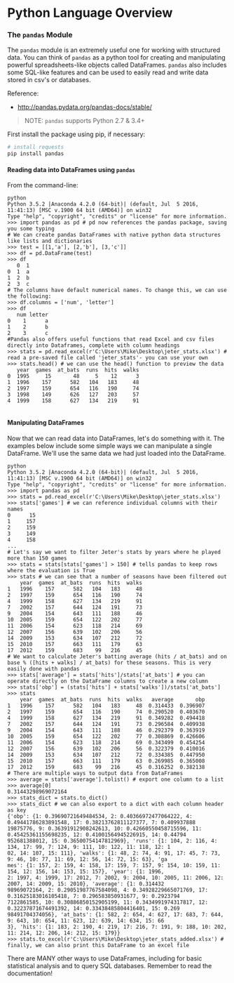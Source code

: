 # Python Language Overview

### The `pandas` Module

The `pandas` module is an extremely useful one for working with structured data. You can think of `pandas` as a python tool for creating and manipulating powerful spreadsheets-like objects called DataFrames. `pandas` also includes some SQL-like features and can be used to easily read and write data stored in csv's or databases.

Reference:

  + http://pandas.pydata.org/pandas-docs/stable/

> NOTE: `pandas` supports Python 2.7 & 3.4+

First install the package using pip, if necessary:

```` sh
# install requests
pip install pandas
````

#### Reading data into DataFrames using `pandas`

From the command-line:

```shell
python
Python 3.5.2 |Anaconda 4.2.0 (64-bit)| (default, Jul  5 2016, 11:41:13) [MSC v.1900 64 bit (AMD64)] on win32
Type "help", "copyright", "credits" or "license" for more information.
>>> import pandas as pd # pd now references the pandas package, saving you some typing
# We can create pandas DataFrames with native python data structures like lists and dictionaries
>>> test = [[1,'a'], [2,'b'], [3,'c']]
>>> df = pd.DataFrame(test)
>>> df
   0  1
0  1  a
1  2  b
2  3  c
# The columns have default numerical names. To change this, we can use the following:
>>> df.columns = ['num', 'letter']
>>> df
   num letter
0    1      a
1    2      b
2    3      c
#Pandas also offers useful functions that read Excel and csv files directly into Dataframes, complete with column headings
>>> stats = pd.read_excel(r'C:\Users\Mike\Desktop\jeter_stats.xlsx') # read a pre-saved file called 'jeter_stats'- you can use your own
>>> stats.head() # we can use the head() function to preview the data
   year  games  at_bats  runs  hits  walks
0  1995     15       48     5    12      3
1  1996    157      582   104   183     48
2  1997    159      654   116   190     74
3  1998    149      626   127   203     57
4  1999    158      627   134   219     91


```

#### Manipulating DataFrames

Now that we can read data into DataFrames, let's do something with it. The examples below include some simple ways we can manipulate a single DataFrame. We'll use the same data we had just loaded into the DataFrame.

```shell
python
Python 3.5.2 |Anaconda 4.2.0 (64-bit)| (default, Jul  5 2016, 11:41:13) [MSC v.1900 64 bit (AMD64)] on win32
Type "help", "copyright", "credits" or "license" for more information.
>>> import pandas as pd
>>> stats = pd.read_excel(r'C:\Users\Mike\Desktop\jeter_stats.xlsx')
>>> stats['games'] # we can reference individual columns with their names
0      15
1     157
2     159
3     149
4     158
...
# Let's say we want to filter Jeter's stats by years where he played more than 150 games
>>> stats = stats[stats['games'] > 150] # tells pandas to keep rows where the evaluation is True
>>> stats # we can see that a number of seasons have been filtered out
    year  games  at_bats  runs  hits  walks
1   1996    157      582   104   183     48
2   1997    159      654   116   190     74
4   1999    158      627   134   219     91
7   2002    157      644   124   191     73
9   2004    154      643   111   188     46
10  2005    159      654   122   202     77
11  2006    154      623   118   214     69
12  2007    156      639   102   206     56
14  2009    153      634   107   212     72
15  2010    157      663   111   179     63
17  2012    159      683    99   216     45
# We want to calculate Jeter's batting average (hits / at_bats) and on base % ([hits + walks] / at_bats) for these seasons. This is very easily done with pandas
>>> stats['average'] = stats['hits']/stats['at_bats'] # you can operate directly on the DataFrame columns to create a new column
>>> stats['obp'] = (stats['hits'] + stats['walks'])/stats['at_bats']
>>> stats
    year  games  at_bats  runs  hits  walks   average       obp
1   1996    157      582   104   183     48  0.314433  0.396907
2   1997    159      654   116   190     74  0.290520  0.403670
4   1999    158      627   134   219     91  0.349282  0.494418
7   2002    157      644   124   191     73  0.296584  0.409938
9   2004    154      643   111   188     46  0.292379  0.363919
10  2005    159      654   122   202     77  0.308869  0.426606
11  2006    154      623   118   214     69  0.343499  0.454254
12  2007    156      639   102   206     56  0.322379  0.410016
14  2009    153      634   107   212     72  0.334385  0.447950
15  2010    157      663   111   179     63  0.269985  0.365008
17  2012    159      683    99   216     45  0.316252  0.382138
# There are multiple ways to output data from DataFrames
>>> average = stats['average'].tolist() # export one column to a list
>>> average[0]
0.31443298969072164
>>> stats_dict = stats.to_dict()
>>> stats_dict # we can also export to a dict with each column header as key
{'obp': {1: 0.39690721649484534, 2: 0.40366972477064222, 4: 0.49441786283891548, 17: 0.38213762811127377, 7: 0.409937888
19875776, 9: 0.36391912908242613, 10: 0.42660550458715596, 11: 0.45425361155698235, 12: 0.41001564945226915, 14: 0.44794
952681388012, 15: 0.36500754147812969}, 'runs': {1: 104, 2: 116, 4: 134, 17: 99, 7: 124, 9: 111, 10: 122, 11: 118, 12: 1
02, 14: 107, 15: 111}, 'walks': {1: 48, 2: 74, 4: 91, 17: 45, 7: 73, 9: 46, 10: 77, 11: 69, 12: 56, 14: 72, 15: 63}, 'ga
mes': {1: 157, 2: 159, 4: 158, 17: 159, 7: 157, 9: 154, 10: 159, 11: 154, 12: 156, 14: 153, 15: 157}, 'year': {1: 1996,
2: 1997, 4: 1999, 17: 2012, 7: 2002, 9: 2004, 10: 2005, 11: 2006, 12: 2007, 14: 2009, 15: 2010}, 'average': {1: 0.314432
98969072164, 2: 0.29051987767584098, 4: 0.34928229665071769, 17: 0.31625183016105418, 7: 0.296583850931677, 9: 0.2923794
7122861585, 10: 0.30886850152905199, 11: 0.3434991974317817, 12: 0.32237871674491392, 14: 0.33438485804416401, 15: 0.269
98491704374056}, 'at_bats': {1: 582, 2: 654, 4: 627, 17: 683, 7: 644, 9: 643, 10: 654, 11: 623, 12: 639, 14: 634, 15: 66
3}, 'hits': {1: 183, 2: 190, 4: 219, 17: 216, 7: 191, 9: 188, 10: 202, 11: 214, 12: 206, 14: 212, 15: 179}}
>>> stats.to_excel(r'C:\Users\Mike\Desktop\jeter_stats_added.xlsx') # finally, we can also print this DataFrame to an excel file
```
There are MANY other ways to use DataFrames, including for basic statistical analysis and to query SQL databases. Remember to read the documentation!
